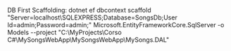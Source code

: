 ﻿
DB First Scaffolding:
dotnet ef dbcontext scaffold "Server=localhost\\SQLEXPRESS;Database=SongsDb;User Id=admin;Password=admin;"  Microsoft.EntityFrameworkCore.SqlServer -o Models --project "C:\MyProjects\Corso C#\MySongsWebApp\MySongsWebApp\MySongs.DAL"

